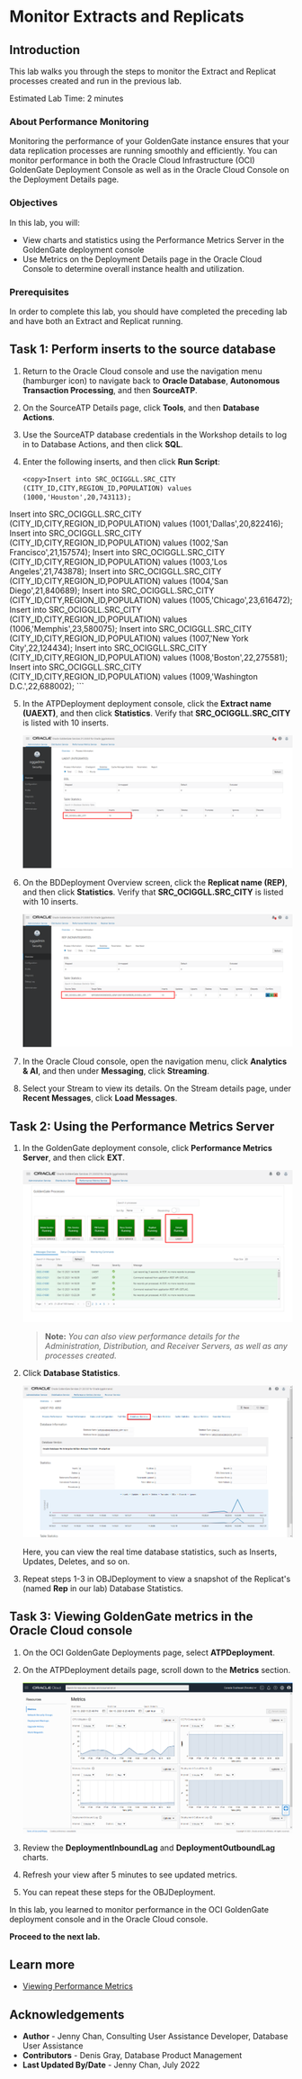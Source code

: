 # Monitor Extracts and Replicats

## Introduction

This lab walks you through the steps to monitor the Extract and Replicat processes created and run in the previous lab.

Estimated Lab Time: 2 minutes

### About Performance Monitoring

Monitoring the performance of your GoldenGate instance ensures that your data replication processes are running smoothly and efficiently. You can monitor performance in both the Oracle Cloud Infrastructure (OCI) GoldenGate Deployment Console as well as in the Oracle Cloud Console on the Deployment Details page.

### Objectives

In this lab, you will:
* View charts and statistics using the Performance Metrics Server in the GoldenGate deployment console
* Use Metrics on the Deployment Details page in the Oracle Cloud Console to determine overall instance health and utilization.

### Prerequisites

In order to complete this lab, you should have completed the preceding lab and have both an Extract and Replicat running.

## Task 1: Perform inserts to the source database

1.  Return to the Oracle Cloud console and use the navigation menu (hamburger icon) to navigate back to **Oracle Database**, **Autonomous Transaction Processing**, and then **SourceATP**.

2.  On the SourceATP Details page, click **Tools**, and then **Database Actions**.

3.  Use the SourceATP database credentials in the Workshop details to log in to Database Actions, and then click **SQL**.

4.  Enter the following inserts, and then click **Run Script**:

    ```
    <copy>Insert into SRC_OCIGGLL.SRC_CITY (CITY_ID,CITY,REGION_ID,POPULATION) values (1000,'Houston',20,743113);
Insert into SRC_OCIGGLL.SRC_CITY (CITY_ID,CITY,REGION_ID,POPULATION) values (1001,'Dallas',20,822416);
Insert into SRC_OCIGGLL.SRC_CITY (CITY_ID,CITY,REGION_ID,POPULATION) values (1002,'San Francisco',21,157574);
Insert into SRC_OCIGGLL.SRC_CITY (CITY_ID,CITY,REGION_ID,POPULATION) values (1003,'Los Angeles',21,743878);
Insert into SRC_OCIGGLL.SRC_CITY (CITY_ID,CITY,REGION_ID,POPULATION) values (1004,'San Diego',21,840689);
Insert into SRC_OCIGGLL.SRC_CITY (CITY_ID,CITY,REGION_ID,POPULATION) values (1005,'Chicago',23,616472);
Insert into SRC_OCIGGLL.SRC_CITY (CITY_ID,CITY,REGION_ID,POPULATION) values (1006,'Memphis',23,580075);
Insert into SRC_OCIGGLL.SRC_CITY (CITY_ID,CITY,REGION_ID,POPULATION) values (1007,'New York City',22,124434);
Insert into SRC_OCIGGLL.SRC_CITY (CITY_ID,CITY,REGION_ID,POPULATION) values (1008,'Boston',22,275581);
Insert into SRC_OCIGGLL.SRC_CITY (CITY_ID,CITY,REGION_ID,POPULATION) values (1009,'Washington D.C.',22,688002);</copy>
    ```

5.  In the ATPDeployment deployment console, click the **Extract name (UAEXT)**, and then click **Statistics**. Verify that **SRC\_OCIGGLL.SRC\_CITY** is listed with 10 inserts.

    ![Extract Process Information - Statistics](images/04-17-ext-stats.png " ")

6.  On the BDDeployment Overview screen, click the **Replicat name (REP)**, and then click **Statistics**. Verify that **SRC\_OCIGGLL.SRC\_CITY** is listed with 10 inserts.

    ![Replicat Process Information - Statistics](images/01-06-rep-statistics.png " ")

7.  In the Oracle Cloud console, open the navigation menu, click **Analytics & AI**, and then under **Messaging**, click **Streaming**.

8.  Select your Stream to view its details. On the Stream details page, under **Recent Messages**, click **Load Messages**.

## Task 2: Using the Performance Metrics Server

1.  In the GoldenGate deployment console, click **Performance Metrics Server**, and then click **EXT**.

    ![Performance Metrics Service page - EXT highlighted](images/05-01-perf-serv.png)

    > **Note:** *You can also view performance details for the Administration, Distribution, and Receiver Servers, as well as any processes created.*

2.  Click **Database Statistics**.

    ![Database Statistics page](images/05-03-db-stats.png)

    Here, you can view the real time database statistics, such as Inserts, Updates, Deletes, and so on.

4.  Repeat steps 1-3 in OBJDeployment to view a snapshot of the Replicat's (named **Rep** in our lab) Database Statistics.

## Task 3: Viewing GoldenGate metrics in the Oracle Cloud console

1.  On the OCI GoldenGate Deployments page, select **ATPDeployment**.

2.  On the ATPDeployment details page, scroll down to the **Metrics** section.

    ![Metrics on Deployment Details page](images/05b-02-metrics.png)

3.  Review the **DeploymentInboundLag** and **DeploymentOutboundLag** charts.

4.  Refresh your view after 5 minutes to see updated metrics.

5.  You can repeat these steps for the OBJDeployment.

In this lab, you learned to monitor performance in the OCI GoldenGate deployment console and in the Oracle Cloud console.

**Proceed to the next lab.**

## Learn more

* [Viewing Performance Metrics](https://docs.oracle.com/en/cloud/paas/goldengate-service/using/goldengate-deployment-console.html#GUID-A533E3ED-ADB9-42EE-A1FF-D3E6C5638DF3)

## Acknowledgements
* **Author** - Jenny Chan, Consulting User Assistance Developer, Database User Assistance
* **Contributors** -  Denis Gray, Database Product Management
* **Last Updated By/Date** - Jenny Chan, July 2022
